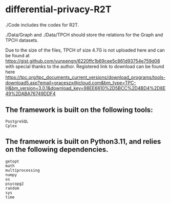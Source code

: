 # differential-privacy-R2T

###
./Code includes the codes for R2T.

./Data/Graph and ./Data/TPCH should store the relations for the Graph and TPCH datasets. 

Due to the size of the files, TPCH of size 4.7G is not uploaded here and can be found at https://gist.github.com/yunpengn/6220ffc1b69cee5c861d93754e759d08 with special thanks to the author. Registered link to download can be found here https://tpc.org/tpc_documents_current_versions/download_programs/tools-download5.asp?email=graceszx@icloud.com&bm_type=TPC-H&bm_version=3.0.1&download_key=98EE6610%2D5BCC%2D4BD4%2D8E49%2DABA76749DDF4

## The framework is built on the following tools:

    PostgreSQL
    Cplex

## The framework is built on Python3.11, and relies on the following dependencies.

    getopt
    math
    multiprocessing
    numpy
    os
    psycopg2
    random
    sys
    time

